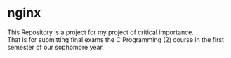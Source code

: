# nginx
This Repository is a project for my project of critical importance. <br>
That is for submitting final exams the C Programming (2) course in the first semester of our sophomore year.
